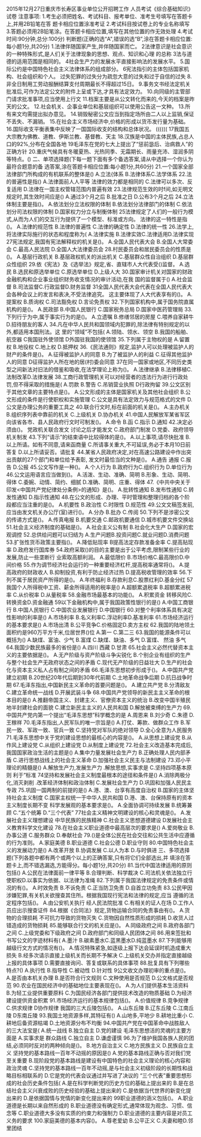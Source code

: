 2015年12月27日重庆市长寿区事业单位公开招聘工作
人员考试《综合基础知识》试卷
注意事项:
1.考生必须把姓名、考试科目、报考单位、准考生号填写在答题卡上,并用2B铅笔在答
题卡相应位置涂准考证
2.考试科目按试卷上的专业名称填写
3.答题必须用2B铅笔涂。在答题卡相应位置,填写在其他位置的作无效处理
4.考试时间:90分钟,总分:100分)
判断题(正确的选“A",错误的选“B”,涂在答题卡相应位置:每小题1分,共20分)
1.法律伴随国家产生,并伴随国家而亡。
2法律意识是社会意识的一种特殊形式,是人们关于法律现象的思想、观点、知识和心理
的总称
3法与道德的适用范围是相同的。
4社会生产力的发展水平直接影响法的发展水平。
5.国际公约是中国特色社会主义法律体系的组成部分。
6宪法指引的主体包括国家机构、社会组织和个人。
过失犯罪的过失分为疏忽大意的过失和过于自信的过失
8.非全日制用工劳动报酬结算支付周期最长不得超过15日。
9.事务文书经法定机关批准后,可作为法定公文的附件上呈或下达,才具有法定效力。
10.向同级的主管部门请求批准事项,应当使用上行文
11.档案主要是从公文转化而来的,今天的档案是昨天的公文。
12.社会机关、企事业单位和基层组织可以使用公告这一文种。
13.所有来文均需提出拟办意见。
14.销毁秘密公文应当到指定场所由二人以上监销,保证不丢失、不漏销。
15.在社会主义市场经济中,价格的形成以货币发行量为基础。
16.国际收支平衡表集中反映了一国国际收支的结构和总体状况。
((((((
17我国五大宗教为佛教、道教、伊斯兰教、基督教、天主
18.汉族是中国的主体民族,占总人口的92%,分布在全国各地
19毛泽东在党的七大上提出了“惩前毖后、治病救人”的正确方针
20.重庆气候具有冬暖夏热、光热同季、无霜期长、雨量充沛、湿润多阴等特点。()
二、单项选择题(下每一题下面有多个备选答案,请从中选择一个你认为最符合题意的备
选答案,涂在答题卡相应位置:每小题1分,共60分)
21.一个国家全部法律部门所构成的有机联系的整体是()
A.立法{体系
B.法律体系C.法学体系
22.法的普遍性是指()
A.法律面前人人平等
法律的效力都是相同的
C.法律可以多次、反复适用
D.法律在一国主权管辖范围内普遍有效
23.法律规范生效的时f间,如无明文规定时,其生效时间应是()
A.通过3个月之后
B.批准之日
D.公布3个月之后
24.立法体制主要是指()。
A.依法划分立法权限的体制
B.依法划分法律部门的体制
C.依法划分司法权限的体制
D.国家权力分立与制衡体制
25法律规定了人们的一般行为模式,从而为人们的交互行为提供了一个模型、标准或方向。
法律的这一特性是指()。
A.法律的规范性
B.法律的普遍性
C.法律的确定性
D.法律的统一性
26.法学上,将法律实际施行的状态和程度称为(
A.法律实施
B.法律实效C.法律适用D.法律实现
27宪法规定,我国有宪法解释权的机关是()。
A.全国人民代表大会
B.全国人大常委会
C.最高人民法院
D.全国人大法律委员会
28.村民委员会和居民委员会的性质是()。
A.基层行政机关
B.基层政权机关的派出机关
C.基层群众性自治组织
D.基层群众性组织
29.依《宪法》及《选举法》规定,省、直辖市人大代表受()监督。
A.选民
B.选民和原选举单位
C.原选举单位
D.上级人大
30.国家审计机关对国家的财政金融机构和企业事业组织财务收支情况的审计活动,在我
国的监督属于()
A.社会监督
B.司法监督C.行政监督D.财务监督
31全国人民代表大会代表在全国人民代表大会各种会议上的发言和表决,不受法律追究。
这主要体现了人大代表享有的()。
A.提案权
B.质询权
C.司法豁免权
D.言论免责权
32.下列国家机构中,属于国务院直属机构的是()。
A.民政部
B.中国人民银行
C.国家税务总局
D.国家中医药管理局
33.下列行亍为中,属于事实行为的是()。
A.立遗嘱
B.修缮邻居的房屋
C.喂养自家耕牛
D.招待朋友的客人
34.凡在中华人民共和国领域内犯罪的,除法律有特别规定的以外,都适用本国刑法。这
里的“领域”不包括(
A.领陆、领水、领空
B.我国的船舶、航空器
C我国驻外使领馆
D外国驻我国的使领馆
35.下列属于主物权的是
A.留置权
B.地役权
C.地上权
D.抵押权
36.《民法通则》规定,监护人可以处理被监护人的财产的条件是()。
A.征得被监护人的同意
B.为了被监护人的利益
C.征得其他监护人的同意
D征得监护人所在地的居(村)委会同意
37在同一国家或地区,不同历史类型之间新法对旧法的借鉴和吸收,在法学理论上称为()。
A.法律继承
B.法律移植C.法制改革D.法律发展
38.工商行政管理机关可以对经营者的违法行为进行行政处罚,但不得采取的措施是(
A.罚款
B.警告
C.吊销营业执照
D行政拘留
39.公文区别于其他文章的主要特点是()。
A.公文形成的主体是国家机关及其他社会组织
B.公文形成的条件是行使职权和实施管理
C.公文是具有法定效力与规范格式的文件
D.公文是办理公务的重要工具之
40.联合行文时,标在前面的机关是()。
A.主办机关
B.组织序列表中靠前的机关
C.上级机关
D.协办机关
41.中国人民解放军某省军区向该省各市、县人民政府行文时可制发()。
A.命令
B.函
C.指示
D.通知
42.决定必须由()。
党政机关联合发文
讨论之后才能发文
C.政府部门制发
D.党委、政府领导机关制发
43.下列“请示”的结束语中比较得体的是()。
A.以上事项,请尽快批准
B.以上所请。如有不同意,请来函商量
C.所请事关重大,不可延误,务必于本月10日前答复
D.以上所请妥否。请批复
44.某省人民政府决定,对在高速公路建设中作出突出贡献的27个部门和单位给予表彰,
发文时最恰当的文种是()。
A.通告
通报
C.报告
D.公报
45.公文写作是一种()。
A.个人行为
B.政府行为C.组织行为
D.单位行为
46.公文运用语言应当做到()。
A.活泼、生动、准确、简明
B.形象、生动、简明、得体
C.委婉、动情、简约、细腻
D.准确、简明、庄重、得体
47.《中共中央关于印发<中国共产党纪律处分条例>的通知》是()。
A.批转性通知
B.发布性通知
C.转发性通知
D.指示性通知
48.在公文的形成、办理、平时管理和整理归档的各个阶段都应当注重的是()。
A.机要性
B.政治性
C.时限性
D.规范性
49.公文文稿签发前,应当由发文机关办公厅(室)进行()。
A.分办
B.批办
C.传阅
50.下列不是涉密公文的传递方式是()。
A.传真电报
B.机要交通
C.邮政机要通信
D.城市机要文件交换站
51.社会主义经济制度的基础是()。
A.社会主义公有制
B.社会化大生产
D.国家的宏观调控
52.总供给问题可以归结为
A.生产问题B.投资问题C.就业问题D.消费问题
53.扩张性货币政策主要指()。
A.降低贴现率
B提高法定存款准备金率
C.提高贴现率
D.政府发行国库券
54.政府采取()的目的主要是出于公平考虑,限制某些行业的发展,防止一些垄断行
业索取高额利润。
A.最低限价
B.市场价格C.最高限价D.中间价格
55.作为调节经济社会运行的一种重要经济杠杆,提高税率通常将()。
A.提高政府的财政收人
B.抑制投资,有利于防止经济过热
D.提高税收管理的效率
56.下列不属于居民资产所得的是()。
A.年终福利
B.存款利息C.股票红利D.基金分红
57我国个人所得税中工资、薪金所得适用的税率是()
A.超额累退税率
B.超额累进税率
C.从价税率
D.从量税率
58.金融市场最基本的功能()。
A.积累资金
转移风险C.转换资金D.资金融通
59以下金融机构中,属于我国政策性银行的是()
A.中国工商银行
B.中国人民银行
C.中国农业发展银行
D.中国银行
60.对整个利率体系具有决定性影响的利率是()
A.市场利率
B.名义利率C.浮动利率D.基准利率
61.市场经济运行的基本要求是()
A.市场出清
B.公平竞争C.价格固定D.卖方主权
62.我国的陆地领土面积约是960万平方千米,位居世界()位
A.第一
C.第二三
63.我国的能源条件可以概括为()
A.缺煤、富油、少气
B.富煤
C.缺煤、缺油、多气
D.富煤、
然油
多气
64.我国少数民族最多的省份是()
A.四川
西藏
D.甘肃
65.社会主义必然代替资本主义的主要依据是()。
A.无产阶级与资产阶级斗争尖锐化
B.个别企业有组织的生产与整个社会生产无政府状态之间的矛盾
C.现代无产阶级的日益壮大
D.生产的社会化与资本主义私人占有制之间的矛盾
66.毛泽东思想初步形成于()。
A.中国共产党建立初期
B.20世纪20年代后期到30年代前期
C.土地革命战争后期
D.抗日战争时期
67.毛泽东指出,中国新民主义革命的首要问题是()。
A.建立共产党
B.分清敌友
C.建立革命统一战线
D.开展武装斗争
68.中国共产党领导的新民主主义革命的根本目的是()
A.推翻帝国主义、封建主义、官僚资本主义的统治
B.改变中国半殖民地半封建社会的面貌
C.建立新民主主义的人民共和国
D.解放被束缚的生产力
69.中国共产党内第一个提出“毛泽东思想”科学概念的是
A.周恩来
B.刘少奇
C.朱德
D.王稼祥
70.毛泽东指出,人民军队的唯一宗旨是()
A.打仗、筹款、做群众工作
B.军民一致、军政一致、官兵一致
C.坚持党对军队的绝对领导
D.全心全意为人民服务
71.毛泽东思想中关于党的建设思想的最核心的内容是()。
A.从思想上建设党
B.从作风上建设党
C.从组织上建设党
D.从制度上建设党
72.社会主义改造基本完成后,我国国家政治生活的主题是()
A.集中力量发展社会生产力
B.正确处理人民内部矛盾
C.进行思想战线上的社会主义革命
D.加强社会主义民主与法制建设
73.邓小平理论的精髓是()
A.解放生产力,发展生产力
.解放思想,实事求是
C.坚持四项基本原则
利于”标准
74坚持和发展社会主义制度最根本的途径和条件是()
A.消除两极分化,消灭剥削
.改革经济体制和政治体制
C.发展社会生产力
D.巩固和加强人民民主专政
75.巩固一国两制的前提的是()
A.港、澳、台享有高度自治权
B.国家的主体坚持社会主义制度
C.国家主权统一于中华人民共和国
D.港、澳、台保持原有的资本主义制度长期不变
科学发展观的基本要求是()。
A.全面协调可持续发展
B.统筹兼顾
C.“五个统筹
D.“三个代表”
77社会主义精神文明建设的核心和灵魂是()。
A.发展社会主义理想建设
中华民族的民族精神
C.社会主义思想道德建设
D发展社会主义教育科学文化建设
78.在社会主义职业道德中最高层次的要求是()
A.爱岗敬业
B.办事公道
C.服务群众
D.奉献社会
79.()是全体公民在社会交往和公共生活中应遵循的行为准则。
A.家庭美德
B.职业道德
C.社会公德
D.职业守则
80.中国特色社会主义的发展动力是()
A.改革开放
B.协调发展
C.以人为本
D.与时俱进
三、多项选择题(下列各题中都有两个或两个以上的正确答案,只有将它们全部选出,并
填涂在答题卡上,而不错选漏选,方能得分。每小题1分,共20分)
81.当代中国法律适用的原则包括()
A.公民在法律面前一律平等
B.合理判断、科学裁决
C.司法机关依法独立行使职权D.以事实为依据、以法律为准绳
82.下列属于我国法律规定的免责条件或情况的有()。
A.时效免责
B.不诉免责
C.正当防卫免责
D.自首立功免责
83.公民甲因涉嫌犯罪,有关机关欲搜查其住所。根据我国现行宪法和法律的规定,应当
遵循的法定程序包括()。
A.由公安机关执行
经人民法院批准
C.有相关的证人在场
D.工作人员应出示搜查证件
84.根据《合同法》规定,货物运输合同的免责事由有()。
A.货物的合理损耗
不可抗力导致的货物灭失
C.货物因自然性质形成的损耗
D.收货人过错造成的货物损耗
85.能够联合行文的机关应是()。
A.同级政府之间
B.政府各部门之间
C.上级党委和下级政府之间
D.政府部门和同级人民团体之间
86.用来签批和书写公文的字迹材料有(
A.墨汁
B.碳素墨水C.蓝黑墨水D.纯蓝墨水
87.下列能够用越级行文方式的情况有()。
A.情况特殊紧急,如逐级上报下达会延误时机造成重大损失
B.经多次请示直接上级机关而长期不予解决
C.上级机关交办并指定直接越级上报的具体事项
D.需要直接询问、答复或联系的具体事项
88.批复具有下列哪些特点?()
A.执行性
B.指导性
C.被动性
D.针对性
9公文收文办理初审的重点是()。
A.是否由本机关办理
B.是否符合行文规则
C.文种使用是否规范
D.公文格式是否规范
90.农业在国民经济中的基础地位主要表现在()。
A.为人们提供基本生活资料
B.为轻工业提供重要原料
C.为国民经济各部门提供技术改造的物质基础
D.为经济建设提供资金积累
91.市场经济运行的基本规律包括()。
A.价值规律
B.竞争规律
C.供求规律
D协作规律
我国的三大丘陵包括()。
A.山东丘陵
B.辽东丘陵
C.江南丘陵
D东南丘陵
93.我国土地资源多样,其特征有()
A.山地多,平地少
B.耕地比重小
C.耕地后备资源枯竭
D.土地资源分布不均衡
94.中国共产党在中国革命中战胜敌人的三大法宝是(
A.统一战线
B.独立自主
D.党的建设
毛泽东思想活的灵魂的主要方面是
A.实事求是
群众路线
C.独立自主
D.谦虚谨慎
96.为了维护我国各族人民的团结,必须同时反对的两种倾向是()。
B.地方自治主义
C.地方民族主义
D.民族自立主义
坚持党的基本路线一百年不动摇的原因是()
A.党的基本路线正确与否对我们党至关重要
B.现阶段党的基本路线是建设有中国特色的社会主义理论的核心内容和政治灵魂
C.坚持党的基本路线一百年不动摇,是与社会主义初级阶段的长期性和战略目标相联系的
D.它是党的代表会议通过并写进了决议的
“三个代表”重要思想形成的社会历史条件包括(
A.是在科学判断党的历史方位的基础上提出来的
B.是在总结社会主义兴衰成败的历史经验的基础上提出来的
C.是依据当代世界的新变化提出来的
D.是依据国情与党情的新变化提出来的
99职业道德的涵义包括()。
A.职业道德是长期以来自然形成的
B.职业道德没有确定形式,通常体现为观念、习惯、信念等
C.职业道德大多没有实质的约束力和强制力
D.职业道德的主要内容是对员工义务的要求
100.家庭美德的基本内容()。
A.尊老爱幼
B.公平正义
C.夫妻和睦D.邻里团结




































